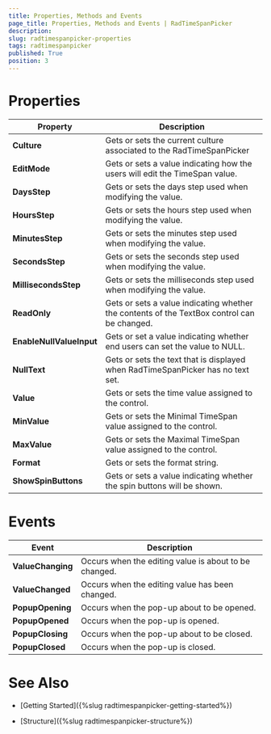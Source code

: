 ```yaml
---
title: Properties, Methods and Events
page_title: Properties, Methods and Events | RadTimeSpanPicker
description:  
slug: radtimespanpicker-properties
tags: radtimespanpicker
published: True
position: 3
---
```


# Properties

|__Property__|__Description__|
|---|---|
|__Culture__|Gets or sets the current culture associated to the RadTimeSpanPicker|
|__EditMode__|Gets or sets a value indicating how the users will edit the TimeSpan value.|
|__DaysStep__|Gets or sets the days step used when modifying the value.|
|__HoursStep__|Gets or sets the hours step used when modifying the value.|
|__MinutesStep__|Gets or sets the minutes step used when modifying the value.|
|__SecondsStep__|Gets or sets the seconds step used when modifying the value.|
|__MillisecondsStep__|Gets or sets the milliseconds step used when modifying the value.|
|__ReadOnly__|Gets or sets a value indicating whether the contents of the TextBox control can be changed.|
|__EnableNullValueInput__|Gets or set a value indicating whether end users can set the value to NULL.|
|__NullText__|Gets or sets the text that is displayed when RadTimeSpanPicker has no text set.|
|__Value__|Gets or sets the time value assigned to the control.|
|__MinValue__|Gets or sets the Minimal TimeSpan value assigned to the control.|
|__MaxValue__|Gets or sets the Maximal TimeSpan value assigned to the control.|
|__Format__|Gets or sets the format string.|
|__ShowSpinButtons__|Gets or sets a value indicating whether the spin buttons will be shown.|
 

# Events 

|__Event__|__Description__|
|---|---|
|__ValueChanging__|Occurs when the editing value is about to be changed.|
|__ValueChanged__|Occurs when the editing value has been changed.|
|__PopupOpening__|Occurs when the pop-up about to be opened.|
|__PopupOpened__|Occurs when the pop-up is opened.|
|__PopupClosing__|Occurs when the pop-up about to be closed.|
|__PopupClosed__|Occurs when the pop-up is closed.|


# See Also

 * [Getting Started]({%slug radtimespanpicker-getting-started%})

 * [Structure]({%slug radtimespanpicker-structure%}) 

